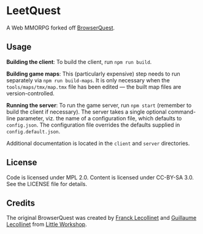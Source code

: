 # LeetQuest

A Web MMORPG forked off
[BrowserQuest](https://github.com/mozilla/BrowserQuest).

## Usage

**Building the client**: To build the client, run `npm run build`.

**Building game maps**: This (particularly expensive) step needs to run
separately via `npm run build-maps`. It is only necessary when the
`tools/maps/tmx/map.tmx` file has been edited — the built map files are
version-controlled.

**Running the server**: To run the game server, run `npm start` (remember to
build the client if necessary). The server takes a single optional
command-line parameter, viz. the name of a configuration file, which defaults
to `config.json`. The configuration file overrides the defaults supplied in
`config.default.json`.

Additional documentation is located in the `client` and `server` directories.

## License

Code is licensed under MPL 2.0. Content is licensed under CC-BY-SA 3.0.
See the LICENSE file for details.

## Credits

The original BrowserQuest was created by
[Franck Lecollinet](https://twitter.com/whatthefranck) and
[Guillaume Lecollinet](https://twitter.com/glecollinet) from
[Little Workshop](https://www.littleworkshop.fr).
